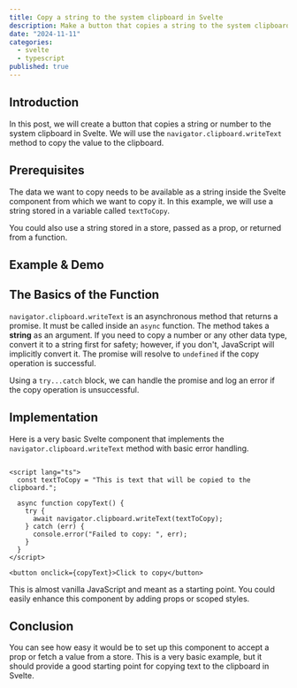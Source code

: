 ```yaml
---
title: Copy a string to the system clipboard in Svelte
description: Make a button that copies a string to the system clipboard in Svelte.
date: "2024-11-11"
categories:
  - svelte
  - typescript
published: true
---
```


<script lang="ts">
    import CopyToClipboard from '$lib/components/blog/CopyClipboardExample.svelte';
</script>

## Introduction

In this post, we will create a button that copies a string or number to the system
clipboard in Svelte. We will use the `navigator.clipboard.writeText` method to copy the
value to the clipboard.

## Prerequisites

The data we want to copy needs to be available as a string inside the Svelte component
from which we want to copy it. In this example, we will use a string stored in a variable
called `textToCopy`.

You could also use a string stored in a store, passed as a prop, or returned from a
function.

## Example & Demo

<CopyToClipboard />

## The Basics of the Function

`navigator.clipboard.writeText` is an asynchronous method that returns a promise. It must
be called inside an `async` function. The method takes a **string** as an argument. If you
need to copy a number or any other data type, convert it to a string first for safety;
however, if you don't, JavaScript will implicitly convert it. The promise will resolve to
`undefined` if the copy operation is successful.

Using a `try...catch` block, we can handle the promise and log an error if the copy
operation is unsuccessful.

## Implementation

Here is a very basic Svelte component that implements the `navigator.clipboard.writeText`
method with basic error handling.

```svelte:CopyToClipboard.svelte

<script lang="ts">
  const textToCopy = "This is text that will be copied to the clipboard.";

  async function copyText() {
    try {
      await navigator.clipboard.writeText(textToCopy);
    } catch (err) {
      console.error("Failed to copy: ", err);
    }
  }
</script>

<button onclick={copyText}>Click to copy</button>

```

This is almost vanilla JavaScript and meant as a starting point. You could easily enhance
this component by adding props or scoped styles.

## Conclusion

You can see how easy it would be to set up this component to accept a prop or fetch a
value from a store. This is a very basic example, but it should provide a good starting
point for copying text to the clipboard in Svelte.
